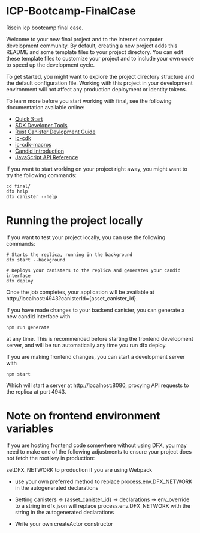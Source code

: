 # ICP-Bootcamp-FinalCase
Risein icp bootcamp final case.

Welcome to your new final project and to the internet computer development community. By default, creating a new project adds this README and some template files to your project directory. You can edit these template files to customize your project and to include your own code to speed up the development cycle.

To get started, you might want to explore the project directory structure and the default configuration file. Working with this project in your development environment will not affect any production deployment or identity tokens.

To learn more before you start working with final, see the following documentation available online:

- [Quick Start](https://internetcomputer.org/docs/current/tutorials/developer-journey/)
- [SDK Developer Tools](https://internetcomputer.org/docs/current/developer-docs/setup/install/)
- [Rust Canister Devlopment Guide](https://internetcomputer.org/docs/current/developer-docs/backend/rust/)
- [ic-cdk](https://docs.rs/ic-cdk/latest/ic_cdk/)
- [ic-cdk-macros](https://docs.rs/ic-cdk-macros/latest/ic_cdk_macros/)
- [Candid Introduction](https://internetcomputer.org/docs/current/developer-docs/backend/candid/)
- [JavaScript API Reference](https://erxue-5aaaa-aaaab-qaagq-cai.icp0.io/)


 If you want to start working on your project right away, you might want to try the following commands:
 ```
 cd final/
dfx help
dfx canister --help

```

# Running the project locally

If you want to test your project locally, you can use the following commands:
 ```
# Starts the replica, running in the background
dfx start --background

# Deploys your canisters to the replica and generates your candid interface
dfx deploy
 ```

Once the job completes, your application will be available at http://localhost:4943?canisterId={asset_canister_id}.

If you have made changes to your backend canister, you can generate a new candid interface with
```
npm run generate
```
at any time. This is recommended before starting the frontend development server, and will be run automatically any time you run dfx deploy.

If you are making frontend changes, you can start a development server with

 ```
npm start
 ```

Which will start a server at http://localhost:8080, proxying API requests to the replica at port 4943.

# Note on frontend environment variables

If you are hosting frontend code somewhere without using DFX, you may need to make one of the following adjustments to ensure your project does not fetch the root key in production:

setDFX_NETWORK to production if you are using Webpack

- use your own preferred method to replace process.env.DFX_NETWORK in the autogenerated declarations
*  Setting canisters -> {asset_canister_id} -> declarations -> env_override to a string in dfx.json will replace process.env.DFX_NETWORK with the string in the autogenerated declarations
- Write your own createActor constructor


